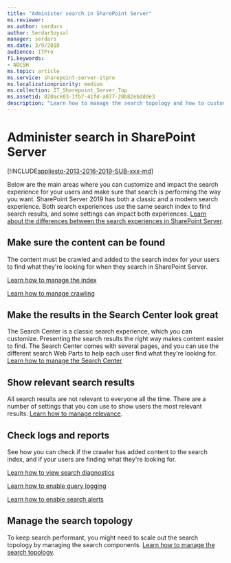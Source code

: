 ```yaml
---
title: "Administer search in SharePoint Server"
ms.reviewer: 
ms.author: serdars
author: SerdarSoysal
manager: serdars
ms.date: 3/9/2018
audience: ITPro
f1.keywords:
- NOCSH
ms.topic: article
ms.service: sharepoint-server-itpro
ms.localizationpriority: medium
ms.collection: IT_Sharepoint_Server_Top
ms.assetid: 820ace03-1fb7-41fd-a077-28b82ebddde3
description: "Learn how to manage the search topology and how to customize the search experience to make it easier for users to find the information they’re looking for."
---
```


# Administer search in SharePoint Server

[!INCLUDE[appliesto-2013-2016-2019-SUB-xxx-md](../includes/appliesto-2013-2016-2019-SUB-xxx-md.md)]
  
Below are the main areas where you can customize and impact the search experience for your users and make sure that search is performing the way you want. SharePoint Server 2019 has both a classic and a modern search experience. Both search experiences use the same search index to find search results, and some settings can impact both experiences. [Learn about the differences between the search experiences in SharePoint Server](differences-search-2016-2019.md).

## Make sure the content can be found

The content must be crawled and added to the search index for your users to find what they're looking for when they search in SharePoint Server.

[Learn how to manage the index](manage-the-index.md)

[Learn how to manage crawling](manage-crawling.md)

## Make the results in the Search Center look great
The Search Center is a classic search experience, which you can customize. Presenting the search results the right way makes content easier to find. The Search Center comes with several pages, and you can use the different search Web Parts to help each user find what they're looking for. [Learn how to manage the Search Center](manage-the-search-center-in-sharepoint-server.md)

## Show relevant search results
All search results are not relevant to everyone all the time. There are a number of settings that you can use to show users the most relevant results. [Learn how to manage relevance](manage-relevance.md).

## Check logs and reports
See how you can check if the crawler has added content to the search index, and if your users are finding what they're looking for.

[Learn how to view search diagnostics](view-search-diagnostics.md)

[Learn how to enable query logging](enable-query-logging.md)

[Learn how to enable search alerts](enable-search-alerts.md)


## Manage the search topology
To keep search performant, you might need to scale out the search topology by managing the search components. [Learn how to manage the search topology](manage-the-search-topology.md).
   

